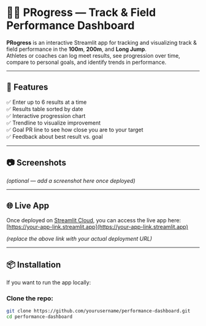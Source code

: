 # 🏃‍♂️ PRogress — Track & Field Performance Dashboard

**PRogress** is an interactive Streamlit app for tracking and visualizing track & field performance in the **100m**, **200m**, and **Long Jump**.  
Athletes or coaches can log meet results, see progression over time, compare to personal goals, and identify trends in performance.

---

## 🚀 Features
✅ Enter up to 6 results at a time  
✅ Results table sorted by date  
✅ Interactive progression chart  
✅ Trendline to visualize improvement  
✅ Goal PR line to see how close you are to your target  
✅ Feedback about best result vs. goal

---

## 📷 Screenshots
*(optional — add a screenshot here once deployed)*

---

## 🌐 Live App
Once deployed on [Streamlit Cloud](https://share.streamlit.io), you can access the live app here:
[https://your-app-link.streamlit.app](https://your-app-link.streamlit.app)

*(replace the above link with your actual deployment URL)*

---

## 📦 Installation
If you want to run the app locally:

### Clone the repo:
```bash
git clone https://github.com/yourusername/performance-dashboard.git
cd performance-dashboard
